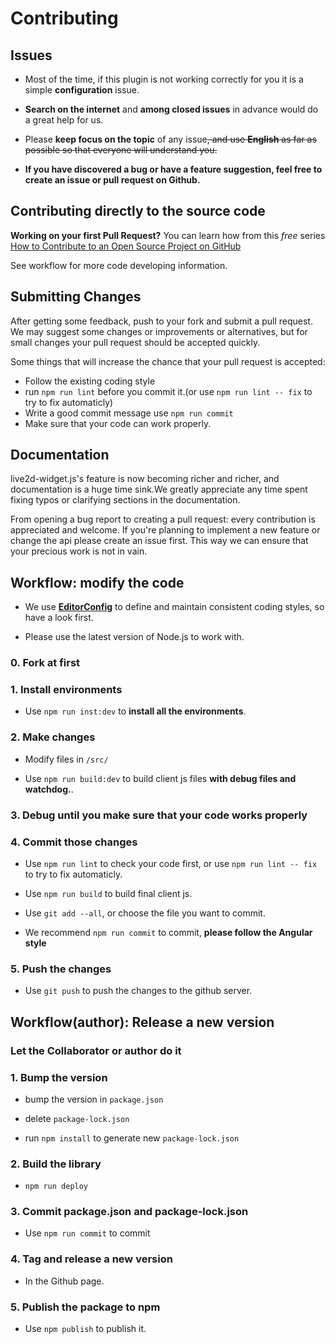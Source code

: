 # Contributing

## Issues

- Most of the time, if this plugin is not working correctly for you it is
  a simple **configuration** issue.

- **Search on the internet** and **among closed issues** in advance would
  do a great help for us.

- Please **keep focus on the topic** of any issue~~, and use **English** as
  far as possible so that everyone will understand you.~~

- **If you have discovered a bug or have a feature suggestion, feel free to
  create an issue or pull request on Github.**

## Contributing directly to the source code

**Working on your first Pull Request?** You can learn how from this *free*
series
[How to Contribute to an Open Source Project on GitHub](https://egghead.io/series/how-to-contribute-to-an-open-source-project-on-github)

See workflow for more code developing information.

## Submitting Changes

After getting some feedback, push to your fork and submit a pull request. We
may suggest some changes or improvements or alternatives, but for small changes
your pull request should be accepted quickly.

Some things that will increase the chance that your pull request is accepted:

- Follow the existing coding style
- run `npm run lint` before you commit it.(or use `npm run lint -- fix` to try to fix automaticly)
- Write a good commit message use `npm run commit`
- Make sure that your code can work properly.

## Documentation

live2d-widget.js's feature is now becoming richer and richer, and
documentation is a huge time sink.We greatly appreciate any time
spent fixing typos or clarifying sections in the documentation.

From opening a bug report to creating a pull request: every contribution is
appreciated and welcome. If you're planning to implement a new feature or change
the api please create an issue first. This way we can ensure that your precious
work is not in vain.

## Workflow: modify the code

- We use **[EditorConfig](http://editorconfig.org/)** to define and maintain
  consistent coding styles, so have a look first.

- Please use the latest version of Node.js to work with.

### 0. Fork at first

### 1. Install environments

- Use `npm run inst:dev` to **install all the environments**.

### 2. Make changes

- Modify files in `/src/`

- Use `npm run build:dev` to build client js files **with debug files and watchdog.**.

### 3. Debug until you make sure that your code works properly

### 4. Commit those changes

- Use `npm run lint` to check your code first, or use `npm run lint -- fix` to try to fix automaticly.

- Use `npm run build` to build final client js.

- Use `git add --all`, or choose the file you want to commit.

- We recommend `npm run commit` to commit, **please follow the Angular style**

### 5. Push the changes

- Use `git push` to push the changes to the github server.

## Workflow(author): Release a new version

### Let the Collaborator or author do it

### 1. Bump the version

- bump the version in `package.json`

- delete `package-lock.json`

- run `npm install` to generate new `package-lock.json`

### 2. Build the library

- `npm run deploy`

### 3. Commit package.json and package-lock.json

- Use `npm run commit` to commit

### 4. Tag and release a new version

- In the Github page.

### 5. Publish the package to npm

- Use `npm publish` to publish it.
